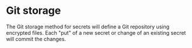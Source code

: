 # Git storage

The Git storage method for secrets will define a Git repository
using encrypted files.  Each "put" of a new secret or change
of an existing secret will commit the changes.


